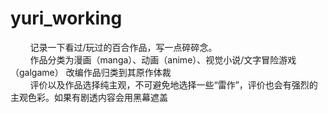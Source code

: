 # yuri_working
&nbsp;&nbsp;&nbsp;&nbsp;&nbsp;&nbsp;&nbsp;&nbsp;记录一下看过/玩过的百合作品，写一点碎碎念。
<br>
&nbsp;&nbsp;&nbsp;&nbsp;&nbsp;&nbsp;&nbsp;&nbsp;作品分类为漫画（manga）、动画（anime）、视觉小说/文字冒险游戏（galgame）
改编作品归类到其原作体裁
<br>
&nbsp;&nbsp;&nbsp;&nbsp;&nbsp;&nbsp;&nbsp;&nbsp;评价以及作品选择纯主观，不可避免地选择一些“雷作”，评价也会有强烈的主观色彩。如果有剧透内容会用黑幕遮盖